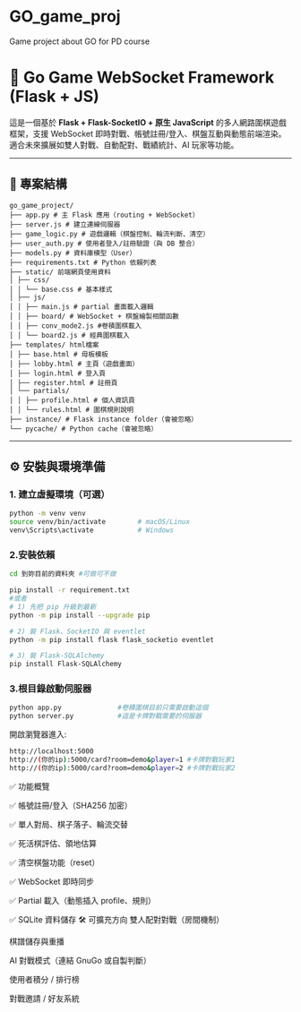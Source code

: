 # GO_game_proj
Game project about GO for PD course

# 🧠 Go Game WebSocket Framework (Flask + JS)

這是一個基於 **Flask + Flask-SocketIO + 原生 JavaScript** 的多人網路圍棋遊戲框架，支援 WebSocket 即時對戰、帳號註冊/登入、棋盤互動與動態前端渲染。適合未來擴展如雙人對戰、自動配對、戰績統計、AI 玩家等功能。

---

## 📁 專案結構
```
go_game_project/ 
├── app.py # 主 Flask 應用（routing + WebSocket） 
├── server.js # 建立連線伺服器
├── game_logic.py # 遊戲邏輯（棋盤控制、輪流判斷、清空） 
├── user_auth.py # 使用者登入/註冊驗證（與 DB 整合）
├── models.py # 資料庫模型（User） 
├── requirements.txt # Python 依賴列表 
├── static/ 前端網頁使用資料
│ ├── css/ 
│ │ └── base.css # 基本樣式 
│ ├── js/ 
│ │ ├── main.js # partial 畫面載入邏輯 
│ │ ├── board/ # WebSocket + 棋盤繪製相關函數 
│ │ ├── conv_mode2.js #卷積圍棋載入
│ │ └── board2.js # 經典圍棋載入
├── templates/ html檔案
│ ├── base.html # 母板模板 
│ ├── lobby.html # 主頁（遊戲畫面） 
│ ├── login.html # 登入頁 
│ ├── register.html # 註冊頁 
│ └── partials/ 
│ │ ├── profile.html # 個人資訊頁 
│ │ └── rules.html # 圍棋規則說明 
├── instance/ # Flask instance folder（會被忽略） 
└── pycache/ # Python cache（會被忽略）
```

---

## ⚙️ 安裝與環境準備

### 1. 建立虛擬環境（可選）
```bash
python -m venv venv
source venv/bin/activate        # macOS/Linux
venv\Scripts\activate           # Windows
```
### 2.安裝依賴
```bash
cd 到妳目前的資料夾 #可做可不做

pip install -r requirement.txt
#或者
# 1) 先把 pip 升級到最新
python -m pip install --upgrade pip

# 2) 裝 Flask、SocketIO 與 eventlet
python -m pip install flask flask_socketio eventlet

# 3) 裝 Flask-SQLAlchemy
pip install Flask-SQLAlchemy
```

### 3.根目錄啟動伺服器
```bash
python app.py              #卷積圍棋目前只需要啟動這個
python server.py           #這是卡牌對戰需要的伺服器
```
開啟瀏覽器進入:
```bash
http://localhost:5000
http://(你的ip):5000/card?room=demo&player=1 #卡牌對戰玩家1
http://(你的ip):5000/card?room=demo&player=2 #卡牌對戰玩家2
```
 

✅ 功能概覽

✅ 帳號註冊/登入（SHA256 加密）

✅ 單人對局、棋子落子、輪流交替

✅ 死活棋評估、領地估算

✅ 清空棋盤功能（reset）

✅ WebSocket 即時同步

✅ Partial 載入（動態插入 profile、規則）

✅ SQLite 資料儲存
🛠️ 可擴充方向
 雙人配對對戰（房間機制）

 棋譜儲存與重播

 AI 對戰模式（連結 GnuGo 或自製判斷）

 使用者積分 / 排行榜

 對戰邀請 / 好友系統
